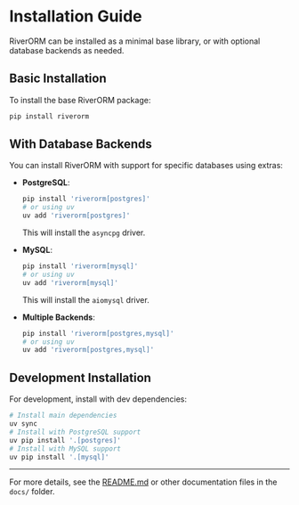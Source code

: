 # Installation Guide

RiverORM can be installed as a minimal base library, or with optional database backends as needed.

## Basic Installation

To install the base RiverORM package:

```sh
pip install riverorm
```

## With Database Backends

You can install RiverORM with support for specific databases using extras:

- **PostgreSQL**:
  ```sh
  pip install 'riverorm[postgres]'
  # or using uv
  uv add 'riverorm[postgres]'
  ```
  This will install the `asyncpg` driver.

- **MySQL**:
  ```sh
  pip install 'riverorm[mysql]'
  # or using uv
  uv add 'riverorm[mysql]'
  ```
  This will install the `aiomysql` driver.

- **Multiple Backends**:
  ```sh
  pip install 'riverorm[postgres,mysql]'
  # or using uv
  uv add 'riverorm[postgres,mysql]'
  ```

## Development Installation

For development, install with dev dependencies:

```sh
# Install main dependencies
uv sync
# Install with PostgreSQL support
uv pip install '.[postgres]'
# Install with MySQL support
uv pip install '.[mysql]'
```

---

For more details, see the [README.md](../README.md) or other documentation files in the `docs/` folder.
